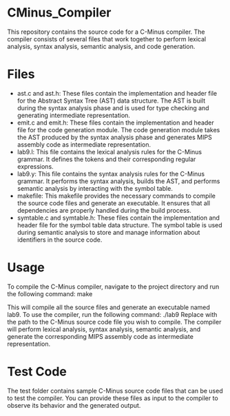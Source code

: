 # CMinus_Compiler

This repository contains the source code for a C-Minus compiler. The compiler consists of several files that work together to perform lexical analysis, syntax analysis, semantic analysis, and code generation.

# Files

* ast.c and ast.h: These files contain the implementation and header file for the Abstract Syntax Tree (AST) data structure. The AST is built during the syntax analysis phase and is used for type checking and generating intermediate representation.
* emit.c and emit.h: These files contain the implementation and header file for the code generation module. The code generation module takes the AST produced by the syntax analysis phase and generates MIPS assembly code as intermediate representation.
* lab9.l: This file contains the lexical analysis rules for the C-Minus grammar. It defines the tokens and their corresponding regular expressions.
* lab9.y: This file contains the syntax analysis rules for the C-Minus grammar. It performs the syntax analysis, builds the AST, and performs semantic analysis by interacting with the symbol table.
* makefile: This makefile provides the necessary commands to compile the source code files and generate an executable. It ensures that all dependencies are properly handled during the build process.
* symtable.c and symtable.h: These files contain the implementation and header file for the symbol table data structure. The symbol table is used during semantic analysis to store and manage information about identifiers in the source code.

# Usage
To compile the C-Minus compiler, navigate to the project directory and run the following command:
make

This will compile all the source files and generate an executable named lab9.
To use the compiler, run the following command:
./lab9 <input-file>
Replace <input-file> with the path to the C-Minus source code file you wish to compile. The compiler will perform lexical analysis, syntax analysis, semantic analysis, and generate the corresponding MIPS assembly code as intermediate representation.

# Test Code
The test folder contains sample C-Minus source code files that can be used to test the compiler. You can provide these files as input to the compiler to observe its behavior and the generated output.
